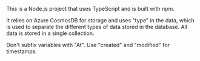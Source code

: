 This is a Node.js project that uses TypeScript and is built with npm.

It relies on Azure CosmosDB for storage and uses "type" in the data, which is used to separate
the different types of data stored in the database. All data is stored in a single collection.

Don't subfix variables with "At".
Use "created" and "modified" for timestamps.
